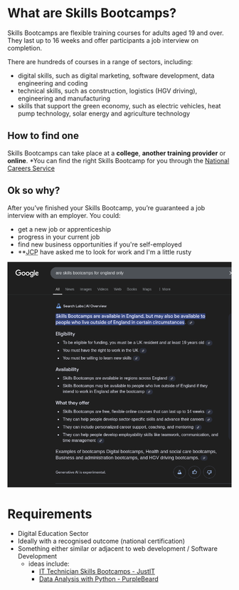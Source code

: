 
# What are Skills Bootcamps?
Skills Bootcamps are flexible training courses for adults aged 19 and over. They last up to 16 weeks and offer participants a job interview on completion. 

There are hundreds of courses in a range of sectors, including:
- digital skills, such as digital marketing, software development, data engineering and coding   
- technical skills, such as construction, logistics (HGV driving), engineering and manufacturing   
- skills that support the green economy, such as electric vehicles, heat pump technology, solar energy and agriculture technology

## How to find one
Skills Bootcamps can take place at a **college**, **another training provider** or **online**.
*You can find the right Skills Bootcamp for you through the [National Careers Service](https://nationalcareers.service.gov.uk/find-a-course/page?searchTerm=&distance=10%20miles&town=&orderByValue=Relevance&startDate=Anytime&courseType=Skills%20Bootcamp&sectors=&learningMethod=&courseHours=&courseStudyTime=&filterA=true&page=1&D=0)

## Ok so why?
After you’ve finished your Skills Bootcamp, you’re guaranteed a job interview with an employer.
You could:
- get a new job or apprenticeship
- progress in your current job
- find new business opportunities if you're self-employed
- **<abbr title="Jobcentre Plus">JCP</abbr> have asked me to look for work and I'm a little rusty

![Fig 1: Google search result for Skills Bootcamps are available in England but may also be available outside in certain circumstances](../../attachments/642d869e40e0f4a5e50290b8888762d6.png)

# Requirements

- Digital Education Sector
- Ideally with a recognised outcome (national certification)
- Something either similar or adjacent to web development / Software Development
	- ideas include:
		- [IT Technician Skills Bootcamps - JustIT](https://www.justit.co.uk/candidates/training-programmes/it-technician-skills-bootcamps/)
		- [Data Analysis with Python - PurpleBeard](https://purplebeard.co.uk/programmes/bootcamps/data-analysis-with-python)